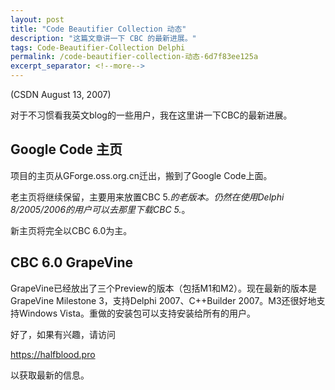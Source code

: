 ```yaml
---
layout: post
title: "Code Beautifier Collection 动态"
description: "这篇文章讲一下 CBC 的最新进展。"
tags: Code-Beautifier-Collection Delphi
permalink: /code-beautifier-collection-动态-6d7f83ee125a
excerpt_separator: <!--more-->
---
```

(CSDN August 13, 2007)

对于不习惯看我英文blog的一些用户，我在这里讲一下CBC的最新进展。
<!--more-->

## Google Code 主页

项目的主页从GForge.oss.org.cn迁出，搬到了Google Code上面。

老主页将继续保留，主要用来放置CBC 5.*的老版本。仍然在使用Delphi 8/2005/2006的用户可以去那里下载CBC 5.*。

新主页将完全以CBC 6.0为主。

## CBC 6.0 GrapeVine

GrapeVine已经放出了三个Preview的版本（包括M1和M2）。现在最新的版本是GrapeVine Milestone 3，支持Delphi 2007、C++Builder 2007。M3还很好地支持Windows Vista。重做的安装包可以支持安装给所有的用户。

好了，如果有兴趣，请访问

https://halfblood.pro

以获取最新的信息。
